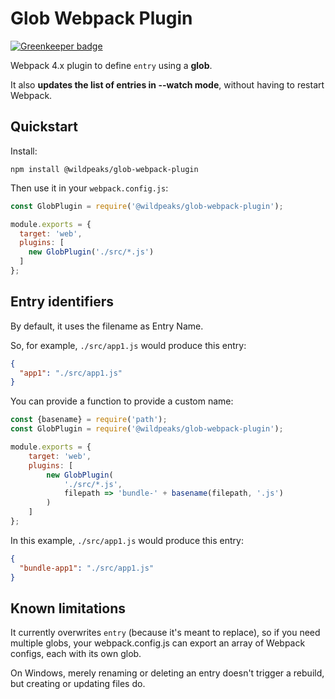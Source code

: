 # Glob Webpack Plugin

[![Greenkeeper badge](https://badges.greenkeeper.io/wildpeaks/package-glob-webpack-plugin.svg)](https://greenkeeper.io/)

Webpack 4.x plugin to define `entry` using a **glob**.

It also **updates the list of entries in --watch mode**, without having to restart Webpack.


## Quickstart

Install:

	npm install @wildpeaks/glob-webpack-plugin

Then use it in your `webpack.config.js`:

````js
const GlobPlugin = require('@wildpeaks/glob-webpack-plugin');

module.exports = {
  target: 'web',
  plugins: [
    new GlobPlugin('./src/*.js')
  ]
};
````


## Entry identifiers

By default, it uses the filename as Entry Name.

So, for example, `./src/app1.js` would produce this entry:
````json
{
  "app1": "./src/app1.js"
}
````

You can provide a function to provide a custom name:

````js
const {basename} = require('path');
const GlobPlugin = require('@wildpeaks/glob-webpack-plugin');

module.exports = {
	target: 'web',
	plugins: [
		new GlobPlugin(
			'./src/*.js',
			filepath => 'bundle-' + basename(filepath, '.js')
		)
	]
};
````

In this example, `./src/app1.js` would produce this entry:
````json
{
  "bundle-app1": "./src/app1.js"
}
````


## Known limitations

It currently overwrites `entry` (because it's meant to replace),
so if you need multiple globs, your webpack.config.js can export an array of Webpack configs,
each with its own glob.

On Windows, merely renaming or deleting an entry doesn't trigger a rebuild, but creating or updating files do.
